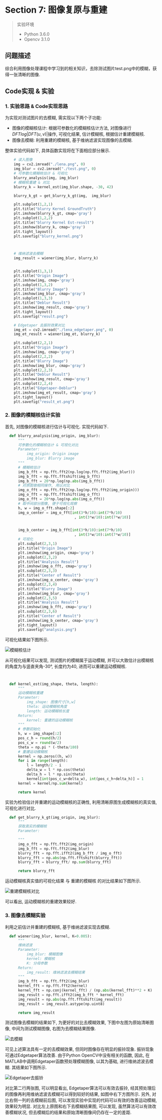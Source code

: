 # Section 7: 图像复原与重建

> 实验环境
> * Python 3.6.0
> * Opencv 3.1.0

## 问题描述
综合利用图像处理课程中学习到的相关知识，去除测试图片test.png中的模糊，获得一张清晰的图像.

## Code实现 & 实验
### 1. 实验思路 & Code实现思路
为实现对测试图片的去模糊, 需实现以下两个子功能:
* 图像的模糊核估计: 根据可参数化的模糊核估计方法, 对图像进行$DFT{log|DFT(u,v)|}$操作, 可视化结果, 估计模糊核, 根据估计重建模糊核.
* 图像去模糊: 利用重建的模糊核, 基于维纳滤波实现图像的去模糊.

整体实验代码如下, 具体函数实现将在下面相应部分展示.
```Python
    # 读入图像
    img = cv2.imread("./lena.png", 0)
    img_blur = cv2.imread("./test.png", 0)
    # 可参数化模糊核估计 & 可视化
    blurry_analysis(img, img_blur)
    # 模糊核重建 & 对比
    blurry_k = kernel_est(img_blur.shape, -30, 42)

    blurry_k_gt = get_blurry_k_gt(img,  img_blur)

    plt.subplot(1,2,1)
    plt.title("blurry Kernel GroundTruth")
    plt.imshow(blurry_k_gt, cmap='gray')
    plt.subplot(1,2,2)
    plt.title("blurry Kernel Est-result")
    plt.imshow(blurry_k, cmap='gray')
    plt.tight_layout()
    plt.savefig("blurry_kernel.png")

    

    # 维纳滤波去模糊
    img_result = wiener(img_blur, blurry_k)


    plt.subplot(1,3,1)
    plt.title("Origin Image")
    plt.imshow(img, cmap='gray')
    plt.subplot(1,3,2)
    plt.title("Blurry Image")
    plt.imshow(img_blur, cmap='gray')
    plt.subplot(1,3,3)
    plt.title("Deblur Result")
    plt.imshow(img_result, cmap='gray')
    plt.tight_layout()
    plt.savefig("result.png")

    # Edgetaper 去振铃效果对比
    img_et = cv2.imread("./lena_edgetaper.png", 0)
    img_et_result = wiener(img_et, blurry_k)

    plt.subplot(2,2,1)
    plt.title("Origin Image")
    plt.imshow(img, cmap='gray')
    plt.subplot(2,2,2)
    plt.title("Blurry Image")
    plt.imshow(img_blur, cmap='gray')
    plt.subplot(2,2,3)
    plt.title("Deblur Result")
    plt.imshow(img_result, cmap='gray')
    plt.subplot(2,2,4)
    plt.title("Edgetaper-Deblur")
    plt.imshow(img_et_result, cmap='gray')
    plt.tight_layout()
    plt.savefig("result_et.png")
```

### 2. 图像的模糊核估计实验
首先, 对图像的模糊核进行估计与可视化. 实现代码如下.
```Python
  def blurry_analysis(img_origin, img_blur):
      """
      可参数化的模糊核估计 & 可视化对比
      Parameter:
          img_origin: Origin image
          img_blur: Blurry image
      """
      # 模糊核估计
      img_b_fft = np.fft.fft2(np.log(np.fft.fft2(img_blur)))
      img_b_fft = np.fft.fftshift(img_b_fft)
      img_b_fft = 20*np.log(np.abs(img_b_fft))
      # 对原图做相同操作, 用以对比
      img_o_fft = np.fft.fft2(np.log(np.fft.fft2(img_origin)))
      img_o_fft = np.fft.fftshift(img_o_fft)
      img_o_fft = 20*np.log(np.abs(img_o_fft))
      # 取中间部分图像, 便于可视化观察
      h, w = img_o_fft.shape[:2]
      img_o_center = img_o_fft[int(3*h/10):int(7*h/10)
                                , int(3*w/10):int(7*w/10)]


      img_b_center = img_b_fft[int(3*h/10):int(7*h/10)
                                , int(3*w/10):int(7*w/10)]
      # 可视化
      plt.subplot(2,3,1)
      plt.title("Origin Image")
      plt.imshow(img_origin, cmap='gray')
      plt.subplot(2,3,2)
      plt.title("Analysis Result")
      plt.imshow(img_o_fft, cmap='gray')
      plt.subplot(2,3,3)
      plt.title("Center of Result")
      plt.imshow(img_o_center, cmap='gray')
      plt.subplot(2,3,4)
      plt.title("Blurry Image")
      plt.imshow(img_blur, cmap='gray')
      plt.subplot(2,3,5)
      plt.title("Analysis Result")
      plt.imshow(img_b_fft, cmap='gray')
      plt.subplot(2,3,6)
      plt.title("Center of Result")
      plt.imshow(img_b_center, cmap='gray')
      plt.tight_layout()
      plt.savefig("analysis.png")
```
可视化结果如下图所示.

![模糊核估计](./analysis.png)

从可视化结果可以发现, 测试图片的模糊属于运动模糊, 并可以大致估计出模糊核的角度为与竖直夹角-30°, 长度约为40, 进而可以重建运动模糊核.

```Python


  def kernel_est(img_shape, theta, length):
      """
      运动模糊核重建
      Parameter:
          img_shape: 图像尺寸[h,w]
          theta: 运动模糊核角度
          length: 运动模糊核长度
      Return:
          kernel: 重建的运动模糊核
      """
      # 参数初始化
      h, w = img_shape[:2]
      pos_c_h = round(h/2)
      pos_c_w = round(w/2)
      theta = np.pi * (-theta/180)
      # 重建运动模糊核
      kernel = np.zeros((h, w))
      for i in range(length):
          l = length/2 - i
          delta_w = l * np.cos(theta)
          delta_h = l * np.sin(theta)
          kernel[int(pos_c_w+delta_w), int(pos_c_h+delta_h)] = 1
      kernel = kernel/np.sum(kernel)

      return kernel
```
实验为检验估计并重建的运动模糊核的正确性, 利用清晰原图生成模糊核的真实值, 可视化进行对比.

```Python
  def get_blurry_k_gt(img_origin, img_blur):
      """
      获取真实的模糊核
      Parameter:

      """
      img_o_fft = np.fft.fft2(img_origin)
      img_b_fft = np.fft.fft2(img_blur)
      blurry_fft = np.fft.ifft2(img_b_fft / img_o_fft)
      blurry_fft = np.abs(np.fft.fftshift(blurry_fft))
      blurry_fft = blurry_fft/ np.sum(blurry_fft)

      return blurry_fft
```
运动模糊核真实值的可视化结果 与 重建的模糊核 的对比结果如下图所示.

![重建模糊核对比](./blurry_kernel.png)

可以看出, 运动模糊核的重建效果较好.

### 3. 图像去模糊实验
利用之前估计并重建的模糊核, 基于维纳滤波实现去模糊.

```Python
  def wiener(img_blur, kernel, K=0.005):
      """
      维纳滤波
      Parameter:
          img_blur: 模糊图像
          kernel: 模糊核
          K: 分母参数
      Return:
          img_result: 维纳滤波去模糊结果
      """
      img_b_fft = np.fft.fft2(img_blur)
      kernel_fft = np.fft.fft2(kernel)
      kernel_fft = np.conj(kernel_fft) / (np.abs(kernel_fft)**2 + K)
      img_result = np.fft.ifft2(img_b_fft * kernel_fft)
      img_result = np.abs(np.fft.fftshift(img_result))
      img_result = img_result.astype(np.uint8)

      return img_result
```
测试图像去模糊的结果如下, 为更好的对比去模糊效果, 下图中左图为原始清晰图像, 中间为测试模糊图像, 右图为去模糊结果图像.

![去模糊](./result.png)

可见上述算法具有一定的去模糊效果, 但同时图像存在明显的振铃现象. 振铃现象可通过Edgetaper算法改善. 由于Python OpenCV中没有相关的函数,
因此, 在MATLAB中调用Edgetaper函数预处理模糊图像, 以其为基础, 进行维纳滤波去模糊. 其结果如下图所示.

![Edgetaper去振铃](./result_et.png)

对比第二行两张图, 可以明显看出, Edgetaper算法可以有效去振铃, 经其预处理后的图像再利用维纳滤波去模糊可以得到较好的结果, 如图中右下方图所示.
另外, 对比右侧一列的去模糊前后图, 可以发现实验中实现的代码可以有效的改善运动模糊, 效果较为明显. 对比左上原图和右下去模糊结果图, 可以发现, 
虽然算法可以有效改善模糊状况, 但去模糊后的结果和原始清晰图像间仍存在一定的差距.
